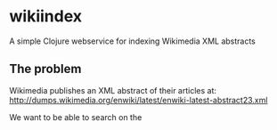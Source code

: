 # wikiindex

A simple Clojure webservice for indexing Wikimedia XML abstracts

## The problem

Wikimedia publishes an XML abstract of their articles at: http://dumps.wikimedia.org/enwiki/latest/enwiki-latest-abstract23.xml

We want to be able to search on the <title> and <abstract> from each abstract in the XML dump.

This search is exposed over an endpoint at: http://localhost:5000/search?q=SearchTerm

The search results will contain the ```<title>```, ```<url>``` and ```<abstract>```:

```
{
 "q":"manchester",
 "results":[
 {
 "title":"Wikipedia: Manchester City",
 "url":"http:\/\/en.wikipedia.org\/wiki\/Manchester_City",
 "abstract":"City in north west England"
 }
 ]
}
```

Constraints:
* Search on single word
* Any doc without a title and abstract can be rejected
* Return an empty string if the url is missing
* There is no need to index the additional links and sublinks in the XML data

## Usage

```
lein run
open http://localhost:5000
```

## Contributing

Our architectural decisions have [been recorded](doc/arch)

CI on Snap-CI: https://snap-ci.com/joejag/wikiindex/branch/master